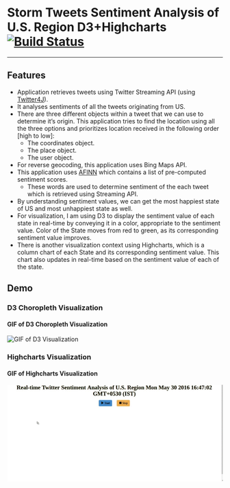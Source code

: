 # Storm Tweets Sentiment Analysis of U.S. Region D3+Highcharts [![Build Status](https://travis-ci.org/vimoxshah/StormU.S.TweetsSentimentD3-Highchart.svg?branch=master)](https://travis-ci.org/vimoxshah/StormU.S.TweetsSentimentD3-Highchart)
----------


## Features
* Application retrieves tweets using Twitter Streaming API (using [Twitter4J](http://twitter4j.org)).<br>
* It analyses sentiments of all the tweets originating from US.
* There are three different objects within a tweet that we can use to determine it’s origin. This application tries to find the location using all the three options and prioritizes location received in the following order [high to low]:
	* The coordinates object.
	* The place object.
	* The user object.
* For reverse geocoding, this application uses Bing Maps API. 
* This application uses [AFINN](http://www2.imm.dtu.dk/pubdb/views/publication_details.php?id=6010) which contains a list of pre-computed sentiment scores.
	* These words are used to determine sentiment of the each tweet which is retrieved using Streaming API.
* By understanding sentiment values, we can get the most happiest state of US and most unhappiest state as well.
* For visualization, I am using D3 to display the sentiment value of each state in real-time by conveying it in a color, appropriate to the sentiment value. Color of the State moves from red to green, as its corresponding sentiment value improves. 
* There is another visualization context using Highcharts, which is a column chart of each State and its corresponding sentiment value. This chart also updates in real-time based on the sentiment value of each of the state.

## Demo
### D3 Choropleth Visualization
#### GIF of D3 Choropleth Visualization
![GIF of D3 Visualization](d3ussentiment.gif)

### Highcharts Visualization
#### GIF of Highcharts Visualization
![GIF of Highcharts Visualization](highchartussentiment.gif)




